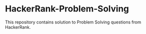 # HackerRank-Problem-Solving
This repository contains solution to Problem Solving questions from HackerRank.

